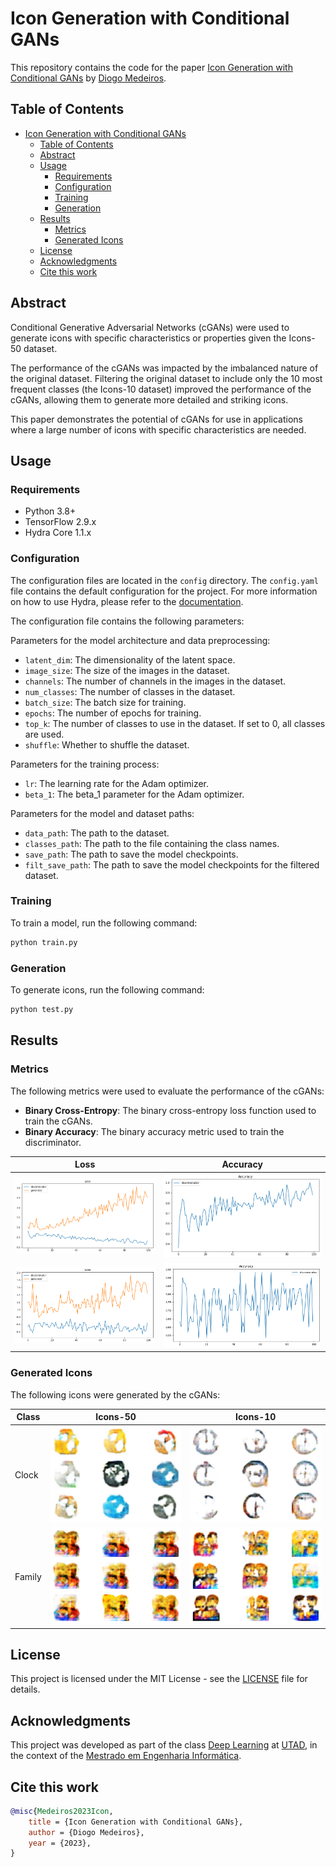 # Icon Generation with Conditional GANs

This repository contains the code for the paper [Icon Generation with Conditional GANs](http://dx.doi.org/10.13140/RG.2.2.26065.20320)
by [Diogo Medeiros](https://www.linkedin.com/in/diogo-medeiros-268897198/).

## Table of Contents

- [Icon Generation with Conditional GANs](#icon-generation-with-conditional-gans)
  - [Table of Contents](#table-of-contents)
  - [Abstract](#abstract)
  - [Usage](#usage)
    - [Requirements](#requirements)
    - [Configuration](#configuration)
    - [Training](#training)
    - [Generation](#generation)
  - [Results](#results)
    - [Metrics](#metrics)
    - [Generated Icons](#generated-icons)
  - [License](#license)
  - [Acknowledgments](#acknowledgments)
  - [Cite this work](#cite-this-work)

## Abstract

Conditional Generative Adversarial Networks (cGANs) were used to generate icons with specific characteristics or
properties given the Icons-50 dataset.

The performance of the cGANs was impacted by the imbalanced nature of the original dataset.
Filtering the original dataset to include only the 10 most frequent classes (the Icons-10 dataset) improved the
performance of the cGANs, allowing them to generate more detailed and striking icons.

This paper demonstrates the potential of cGANs for use in applications where a large number of icons with specific
characteristics are needed.

## Usage

### Requirements

- Python 3.8+
- TensorFlow 2.9.x
- Hydra Core 1.1.x

### Configuration

The configuration files are located in the `config` directory. The `config.yaml` file contains the default configuration
for the project. For more information on how to use Hydra, please refer to
the [documentation](https://hydra.cc/docs/next/).

The configuration file contains the following parameters:

Parameters for the model architecture and data preprocessing:
- `latent_dim`: The dimensionality of the latent space.
- `image_size`: The size of the images in the dataset.
- `channels`: The number of channels in the images in the dataset.
- `num_classes`: The number of classes in the dataset.
- `batch_size`: The batch size for training.
- `epochs`: The number of epochs for training.
- `top_k`: The number of classes to use in the dataset. If set to 0, all classes are used.
- `shuffle`: Whether to shuffle the dataset.

Parameters for the training process:
- `lr`: The learning rate for the Adam optimizer.
- `beta_1`: The beta_1 parameter for the Adam optimizer.

Parameters for the model and dataset paths:
- `data_path`: The path to the dataset.
- `classes_path`: The path to the file containing the class names.
- `save_path`: The path to save the model checkpoints.
- `filt_save_path`: The path to save the model checkpoints for the filtered dataset.

### Training

To train a model, run the following command:

```bash
python train.py
```

### Generation

To generate icons, run the following command:

```bash
python test.py
```

## Results

### Metrics

The following metrics were used to evaluate the performance of the cGANs:

- **Binary Cross-Entropy**: The binary cross-entropy loss function used to train the cGANs.
- **Binary Accuracy**: The binary accuracy metric used to train the discriminator.

|                            Loss                             |                            Accuracy                            |
|:-----------------------------------------------------------:|:--------------------------------------------------------------:|
| ![Icons-50 Loss](paper/src/images/icons50/icons50_loss.png) | ![Icons-50 Accuracy](paper/src/images/icons50/icons50_acc.png) |
| ![Icons-10 Loss](paper/src/images/icons10/icons10_loss.png) | ![Icons-10 Accuracy](paper/src/images/icons10/icons10_acc.png) |

### Generated Icons

The following icons were generated by the cGANs:

| Class  |                          Icons-50                          |                          Icons-10                          |
|--------|:----------------------------------------------------------:|:----------------------------------------------------------:|
| Clock  | ![Icons-50](paper/src/images/gen_icons/icons50_clock.png)  | ![Icons-10](paper/src/images/gen_icons/icons10_clock.png)  |
| Family | ![Icons-50](paper/src/images/gen_icons/icons50_family.png) | ![Icons-10](paper/src/images/gen_icons/icons10_family.png) |

## License

This project is licensed under the MIT License - see the [LICENSE](LICENSE) file for details.

## Acknowledgments

This project was developed as part of the
class [Deep Learning](https://www.utad.pt/estudar/cursos/engenharia-informatica-2/) at [UTAD](https://www.utad.pt/), in
the context of the [Mestrado em Engenharia Informática](https://www.utad.pt/estudar/cursos/engenharia-informatica-2/).

## Cite this work

```bibtex
@misc{Medeiros2023Icon,
    title = {Icon Generation with Conditional GANs},
    author = {Diogo Medeiros},
    year = {2023},
}
```

